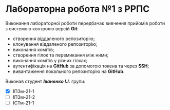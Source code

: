 # Лабораторна робота №1 з РРПС
Виконання лабораторної роботи передбачає вивчення прийомів роботи з системою контролю версій **Git**:
* створення віддаленого репозиторію;
* клонування віддаленого репозиторію;
* виконання комітів;
* створення гілок та перемикання між ними;
* виконання комітів у різних гілках;
* аутентифікація на **GitHub** за допомогою токена та через **SSH**;
* вивантаження локального репозиторію на **GitHub**.

Виконав студент **_Іваненко І.І._** групи:
- [x] ІПЗм-21-1
- [ ] ІПЗм-21-2
- [ ] ІСТм-21-1
